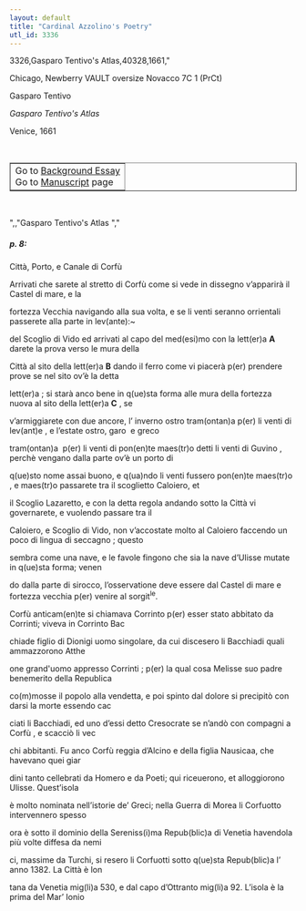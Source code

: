 ```yaml
---
layout: default
title: "Cardinal Azzolino's Poetry"
utl_id: 3336
---
```


3326,Gasparo Tentivo's Atlas,40328,1661,"
<p>Chicago, Newberry VAULT oversize Novacco 7C 1 (PrCt)</p>
<p style=""margin-left:.25in;"">Gasparo Tentivo</p>
<p style=""margin-left:.25in;""><em>Gasparo Tentivo's Atlas</em></p>
<p style=""margin-left:.25in;"">Venice, 1661</p>
<p style=""font-size: 0.1em;""> </p>
<table border=""0.5"" cellpadding=""1"" cellspacing=""1"" style=""width: 200px; background-color:#F8F8F8;""><tbody style=""border-color:#ccc""><tr style=""border-color:#ccc""><td>Go to <a href=""https://italian-paleography.library.utoronto.ca/content/about_IP_063"" style=""font-weight:300;"" target=""_blank"">Background Essay</a><br />
			Go to <a href=""https://italian-paleography.library.utoronto.ca/islandora/object/italianpaleography%3AIP_063"" style=""font-weight:300;"" target=""_blank"">Manuscript</a> page</td>
</tr></tbody></table><p> </p>
",,"Gasparo Tentivo's Atlas
","
<h5 style=""color:#555;"">p. 8:</h5>
<p>Città, Porto, e Canale di Corfù</p>
<p>Arrivati che sarete al stretto di Corfù come si vede in dissegno v’apparirà il Castel di mare, e la</p>
<p>fortezza Vecchia navigando alla sua volta, e se li venti seranno orrientali passerete alla parte in lev(ante):~</p>
<p>del Scoglio di Vido ed arrivati al capo del med(esi)mo con la lett(er)a <strong>A</strong> darete la prova verso le mura della</p>
<p>Città al sito della lett(er)a <strong>B</strong> dando il ferro come vi piacerà p(er) prendere prove se nel sito ov’è la detta</p>
<p>lett(er)a ; si starà anco bene in q(ue)sta forma alle mura della fortezza nuova al sito della lett(er)a <strong>C</strong> , se</p>
<p>v’armiggiarete con due ancore, l’ inverno ostro tram(ontan)a p(er) li venti di lev(ant)e , e l’estate ostro, garo  e greco</p>
<p>tram(ontan)a  p(er) li venti di pon(en)te maes(tr)o detti li venti di Guvino , perchè vengano dalla parte ov’è un porto di</p>
<p>q(ue)sto nome assai buono, e q(ua)ndo li venti fussero pon(en)te maes(tr)o , e maes(tr)o passarete tra il scoglietto Caloiero, et</p>
<p>il Scoglio Lazaretto, e con la detta regola andando sotto la Città vi governarete, e vuolendo passare tra il</p>
<p>Caloiero, e Scoglio di Vido, non v’accostate molto al Caloiero faccendo un poco di lingua di seccagno ; questo</p>
<p>sembra come una nave, e le favole fingono che sia la nave d’Ulisse mutate in q(ue)sta forma; venen</p>
<p>do dalla parte di sirocco, l’osservatione deve essere dal Castel di mare e fortezza vecchia p(er) venire al sorgit<sup>le</sup>.</p>
<p>Corfù anticam(en)te si chiamava Corrinto p(er) esser stato abbitato da Corrinti; viveva in Corrinto Bac</p>
<p>chiade figlio di Dionigi uomo singolare, da cui discesero li Bacchiadi quali ammazzorono Atthe</p>
<p>one grand'uomo appresso Corrinti ; p(er) la qual cosa Melisse suo padre benemerito della Republica</p>
<p>co(m)mosse il popolo alla vendetta, e poi spinto dal dolore si precipitò con darsi la morte essendo cac</p>
<p>ciati li Bacchiadi, ed uno d’essi detto Cresocrate se n’andò con compagni a Corfù , e scacciò li vec</p>
<p>chi abbitanti. Fu anco Corfù reggia d’Alcino e della figlia Nausicaa, che havevano quei giar</p>
<p>dini tanto cellebrati da Homero e da Poeti; qui riceuerono, et alloggiorono Ulisse. Quest’isola</p>
<p>è molto nominata nell’istorie de’ Greci; nella Guerra di Morea li Corfuotto intervennero spesso</p>
<p>ora è sotto il dominio della Sereniss(i)ma Repub(blic)a di Venetia havendola più volte diffesa da nemi</p>
<p>ci, massime da Turchi, si resero li Corfuotti sotto q(ue)sta Repub(blic)a l’ anno 1382. La Città è lon</p>
<p>tana da Venetia mig(li)a 530, e dal capo d’Ottranto mig(li)a 92. L’isola è la prima del Mar’ Ionio</p>
